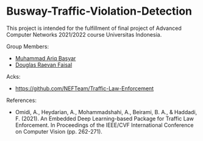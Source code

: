 # Busway-Traffic-Violation-Detection

This project is intended for the fulfillment of final project of
Advanced Computer Networks 2021/2022 course Universitas Indonesia.

Group Members:
* [Muhammad Ariq Basyar](https://github.com/ariqbasyar/)
* [Douglas Raevan Faisal](https://github.com/douglasraevan/)

Acks:
* https://github.com/NEFTeam/Traffic-Law-Enforcement

References:
* Omidi, A., Heydarian, A., Mohammadshahi, A., Beirami, B. A., & Haddadi, F. (2021). An Embedded Deep Learning-based Package for Traffic Law Enforcement. In Proceedings of the IEEE/CVF International Conference on Computer Vision (pp. 262-271).
